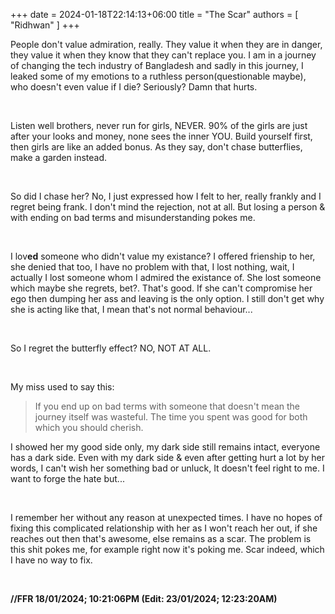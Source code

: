 +++ 
date = 2024-01-18T22:14:13+06:00
title = "The Scar"
authors = [ "Ridhwan" ]
+++

People don't value admiration, really. They value it when they are in danger, they value it when they know that they can't replace you. I am in a journey of changing the tech industry of Bangladesh and sadly in this journey, I leaked some of my emotions to a ruthless person(questionable maybe), who doesn't even value if I die? Seriously? Damn that hurts.

<br>

Listen well brothers, never run for girls, NEVER. 90% of the girls are just after your looks and money, none sees the inner YOU. Build yourself first, then girls are like an added bonus. As they say, don't chase butterflies, make a garden instead.

<br>

So did I chase her? No, I just expressed how I felt to her, really frankly and I regret being frank. I don't mind the rejection, not at all. But losing a person & with ending on bad terms and misunderstanding pokes me.

<br>

I lov**ed** someone who didn't value my existance? I offered frienship to her, she denied that too, I have no problem with that, I lost nothing, wait, I actually I lost someone whom I admired the existance of. She lost someone which maybe she regrets, bet?. That's good. If she can't compromise her ego then dumping her ass and leaving is the only option. I still don't get why she is acting like that, I mean that's not normal behaviour...

<br>

So I regret the butterfly effect? NO, NOT AT ALL.

<br>

My miss used to say this:

>If you end up on bad terms with someone that doesn't mean the journey itself was wasteful. The time you spent was good for both which you should cherish.

I showed her my good side only, my dark side still remains intact, everyone has a dark side. Even with my dark side & even after getting hurt a lot by her words, I can't wish her something bad or unluck, It doesn't feel right to me. I want to forge the hate but...

<br>

I remember her without any reason at unexpected times. I have no hopes of fixing this complicated relationship with her as I won't reach her out, if she reaches out then that's awesome, else remains as a scar. The problem is this shit pokes me, for example right now it's poking me. Scar indeed, which I have no way to fix.

<br>

**//FFR 18/01/2024; 10:21:06PM (Edit: 23/01/2024; 12:23:20AM)**

